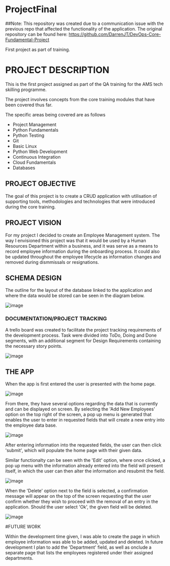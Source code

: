 # ProjectFinal

##Note: This repository was created due to a communication issue with the previous repo that affected the functionality of the application. 
The original repository can be found here: https://github.com/DarrenJT/DevOps-Core-Fundamental-Project

First project as part of training. 

# PROJECT DESCRIPTION

This is the first project assigned as part of the QA training for the AMS tech skilling programme.

The project involves concepts from the core training modules that have been covered thus far. 

The specific areas being covered are as follows

* Project Management 
* Python Fundamentals
* Python Testing 
* Git 
* Basic Linux
* Python Web Development 
* Continuous Integration
* Cloud Fundamentals
* Databases

## PROJECT OBJECTIVE 

The goal of this project is to create a CRUD application with utilisation of supporting tools,
methodologies and technologies that were introduced during the core training.

## PROJECT VISION

For my project I decided to create an Employee Management system. The way I envisioned this project was that it would be used by a Human Resources Department within a business, and it was serve as a means to record employee information during the onboarding process. It could also be updated throughout the employee lifecycle as information changes and removed during dismmissals or resignations. 


## SCHEMA DESIGN

The outline for the layout of the database linked to the application and where the data would be stored can be seen in the diagram below. 

![image](https://user-images.githubusercontent.com/111532145/201685969-9314a6ce-cce0-46bd-8e6a-08bced84acae.png)


### DOCUMENTATION/PROJECT TRACKING
A trello board was created to facilitate the project tracking requirements of the development process. Task were divided into ToDo, Doing and Done segments, with an additional segment for Design Requirements containing the necessary story points.  

![image](https://user-images.githubusercontent.com/111532145/201681548-cbb536c3-00b7-4423-9fa5-097d3d808bdd.png)


## THE APP

When the app is first entered the user is presented with the home page. 

![image](https://user-images.githubusercontent.com/111532145/201698372-1bde20b2-a073-46fa-972e-88ae27319e78.png)

From there, they have several options regarding the data that is currently and can be displayed on screen. 
By selecting the 'Add New Employees' option on the top right of the screen, a pop up menu is generated that enables the user to enter in requested fields that will create a new entry into the employee data base. 

![image](https://user-images.githubusercontent.com/111532145/201699005-09efd5a7-1162-45e2-aa92-65767bbc685b.png)

After entering information into the requested fields, the user can then click 'submit', which will populate the home page with their given data. 

Similar functionalty can be seen with the 'Edit' option, where once clicked, a pop up menu with the information already entered into the field will present itself, in which the user can then alter the information and resubmit the field.

![image](https://user-images.githubusercontent.com/111532145/201699661-44df7388-25e6-4a89-8c6d-1f82184d56f1.png)

When the 'Delete' option next to the field is selected, a confirmation message will appear on the top of the screen requesting that the user confirm whether they wish to proceed with the removal of an entry in the application. Should the user select 'Ok', the given field will be deleted. 

![image](https://user-images.githubusercontent.com/111532145/201701307-8f45d4a3-2d63-4156-9daf-51efd27e1e56.png)


#FUTURE WORK

Within the development time given, I was able to create the page in which employee information was able to be added, updated and deleted. In future development I plan to add the 'Department' field, as well as onclude a separate page that lists the employees registered under their assigned departments. 




